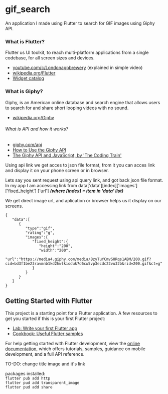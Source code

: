 # gif_search

An application I made using Flutter to search for GIF images using Giphy API.

### What is Flutter?
Flutter us UI toolkit, to reach multi-platform applications from a single codebase, for all screen sizes and devices. 
- [youtube.com/c/Londonappbrewery](https://www.youtube.com/watch?v=I9ceqw5Ny-4) (explained in simple video)
- [wikipedia.org/Flutter](https://en.wikipedia.org/wiki/Flutter_(software))
- [Widget catalog](https://docs.flutter.dev/development/ui/widgets)

### What is Giphy?
Giphy, is an American online database and search engine that allows users to search for and share short looping videos with no sound.
- [wikipedia.org/Giphy](https://en.wikipedia.org/wiki/Giphy)

###### What is API and how it works?
- [giphy.com/api](https://developers.giphy.com/docs/api)
- [How to Use the Giphy API](https://www.youtube.com/watch?v=HRh6zHRwRLo)
- [The Giphy API and JavaScript, by 'The Coding Train'](https://www.youtube.com/watch?v=mj8_w11MvH8)

Using api link we get acces to json file format, from it you can acces link and display it on your phone screen or in browser.

Lets say you sent request using api query link, and got back json file format. In my app I am accessing link from data['data'][index]['images']['fixed_height']         ['url'] **_(where [index] = item in 'data' list)_**

We get direct image url, and aplication or browser helps us it display on our screens.
```
{
   "data":[
      {
         "type":"gif",
         "rating":"g",
         "images":{
            "fixed_height":{
               "height":"200",
               "width":"200",
               "url":"https://media4.giphy.com/media/BzyTuYCmvSORqs1ABM/200.gif?cid=bd3f1be23ravmnb1kd2hwlkioduk7d6cw5vp3ecdc22vu32b&rid=200.gif&ct=g"
            }
         }
      }
   ]
}
```

## Getting Started with Flutter

This project is a starting point for a Flutter application.
A few resources to get you started if this is your first Flutter project:

- [Lab: Write your first Flutter app](https://docs.flutter.dev/get-started/codelab)
- [Cookbook: Useful Flutter samples](https://docs.flutter.dev/cookbook)

For help getting started with Flutter development, view the
[online documentation](https://docs.flutter.dev/), which offers tutorials,
samples, guidance on mobile development, and a full API reference.

TO-DO:
change title image and it's link

packages installed:<br/>
`flutter pub add http`<br/>
`flutter pud add transparent_image`<br/>
`flutter pud add share`

